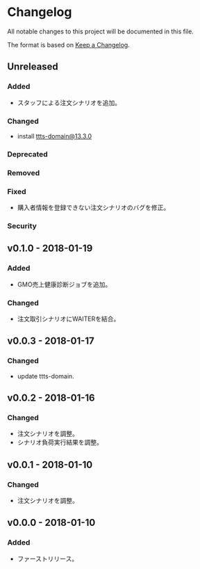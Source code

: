 # Changelog
All notable changes to this project will be documented in this file.

The format is based on [Keep a Changelog](http://keepachangelog.com/).

## Unreleased
### Added
- スタッフによる注文シナリオを追加。

### Changed

- install ttts-domain@13.3.0

### Deprecated

### Removed

### Fixed
- 購入者情報を登録できない注文シナリオのバグを修正。

### Security


## v0.1.0 - 2018-01-19
### Added
- GMO売上健康診断ジョブを追加。

### Changed
- 注文取引シナリオにWAITERを結合。

## v0.0.3 - 2018-01-17
### Changed
- update ttts-domain.

## v0.0.2 - 2018-01-16
### Changed
- 注文シナリオを調整。
- シナリオ負荷実行結果を調整。

## v0.0.1 - 2018-01-10
### Changed
- 注文シナリオを調整。

## v0.0.0 - 2018-01-10
### Added
- ファーストリリース。
